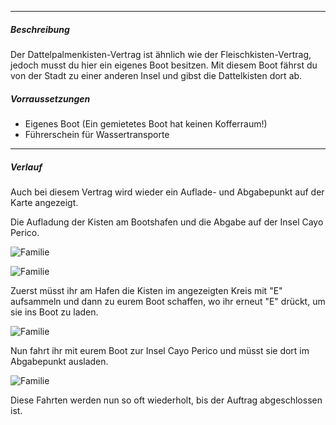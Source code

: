 -------------------------------

##### Beschreibung
Der Dattelpalmenkisten-Vertrag ist ähnlich wie der Fleischkisten-Vertrag, jedoch musst du hier ein eigenes Boot besitzen. Mit diesem Boot fährst du von der Stadt zu einer anderen Insel und gibst die Dattelkisten dort ab.

##### Vorraussetzungen
- Eigenes Boot (Ein gemietetes Boot hat keinen Kofferraum!)
- Führerschein für Wassertransporte

-------------------------------

##### Verlauf

Auch bei diesem Vertrag wird wieder ein Auflade- und Abgabepunkt auf der Karte angezeigt.

Die Aufladung der Kisten am Bootshafen und die Abgabe auf der Insel Cayo Perico.

![Familie](../../assets/images/family/contracts/date_crates/datteln_aufladen_point.PNG)

![Familie](../../assets/images/family/contracts/date_crates/datteln_abgabe_point.PNG)

Zuerst müsst ihr am Hafen die Kisten im angezeigten Kreis mit "E" aufsammeln und dann zu eurem Boot schaffen, wo ihr erneut "E" drückt, um sie ins Boot zu laden.

![Familie](../../assets/images/family/contracts/date_crates/datteln_aufladen.PNG)

Nun fahrt ihr mit eurem Boot zur Insel Cayo Perico und müsst sie dort im Abgabepunkt ausladen.

![Familie](../../assets/images/family/contracts/date_crates/datteln_abgabe.PNG)

Diese Fahrten werden nun so oft wiederholt, bis der Auftrag abgeschlossen ist.

